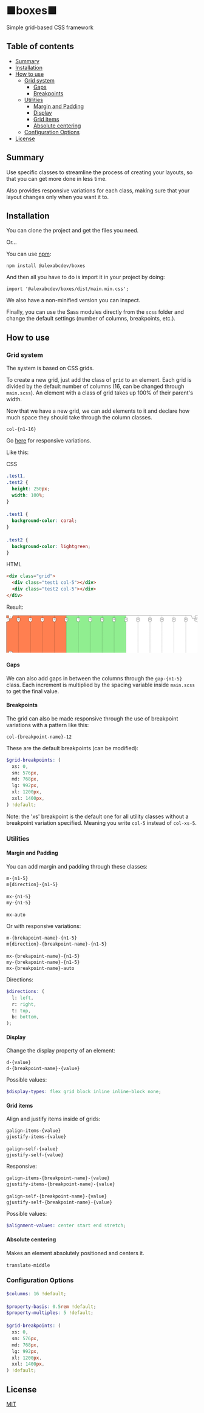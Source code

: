 # ■boxes■

Simple grid-based CSS framework

## Table of contents

- [Summary](#summary)
- [Installation](#installation)
- [How to use](#how-to-use)
  - [Grid system](#grid-system)
    - [Gaps](#gaps)
    - [Breakpoints](#breakpoints)
  - [Utilities](#utilities)
    - [Margin and Padding](#margin-and-padding)
    - [Display](#display)
    - [Grid items](#grid-items)
    - [Absolute centering](#absolute-centering)
  - [Configuration Options](#configuration-options)
- [License](#license)

## Summary

Use specific classes to streamline the process of creating your layouts, so that you can get more done in less time.

Also provides responsive variations for each class, making sure that your layout changes only when you want it to.

## Installation

You can clone the project and get the files you need.

Or...

You can use [npm](https://www.npmjs.com/):

    npm install @alexabcdev/boxes

And then all you have to do is import it in your project by doing:

    import '@alexabcdev/boxes/dist/main.min.css';

We also have a non-minified version you can inspect.

Finally, you can use the Sass modules directly from the `scss` folder and change the default settings (number of columns, breakpoints, etc.).

## How to use

### Grid system

The system is based on CSS grids.

To create a new grid, just add the class of `grid` to an element. Each grid is divided by the default number of columns (16, can be changed through `main.scss`). An element with a class of grid takes up 100% of their parent's width.

Now that we have a new grid, we can add elements to it and declare how much space they should take through the column classes.

```
col-{n1-16}
```

Go [here](#Breakpoints) for responsive variations.

Like this:

CSS

```css
.test1,
.test2 {
  height: 250px;
  width: 100%;
}

.test1 {
  background-color: coral;
}

.test2 {
  background-color: lightgreen;
}
```

HTML

```html
<div class="grid">
  <div class="test1 col-5"></div>
  <div class="test2 col-5"></div>
</div>
```

Result:

![Demo](screenshot/grid-screen.png)

#### Gaps

We can also add gaps in between the columns through the `gap-{n1-5}` class. Each increment is multiplied by the spacing variable inside `main.scss` to get the final value.

#### Breakpoints

The grid can also be made responsive through the use of breakpoint variations with a pattern like this:

```
col-{breakpoint-name}-12
```

These are the default breakpoints (can be modified):

```scss
$grid-breakpoints: (
  xs: 0,
  sm: 576px,
  md: 768px,
  lg: 992px,
  xl: 1200px,
  xxl: 1400px,
) !default;
```

Note: the 'xs' breakpoint is the default one for all utility classes without a breakpoint variation specified. Meaning you write `col-5` instead of `col-xs-5`.

### Utilities

#### Margin and Padding

You can add margin and padding through these classes:

```
m-{n1-5}
m{direction}-{n1-5}

mx-{n1-5}
my-{n1-5}

mx-auto
```

Or with responsive variations:

```
m-{brekapoint-name}-{n1-5}
m{direction}-{breakpoint-name}-{n1-5}

mx-{brekapoint-name}-{n1-5}
my-{brekapoint-name}-{n1-5}
mx-{breakpoint-name}-auto
```

Directions:

```scss
$directions: (
  l: left,
  r: right,
  t: top,
  b: bottom,
);
```

#### Display

Change the display property of an element:

```
d-{value}
d-{breakpoint-name}-{value}
```

Possible values:

```scss
$display-types: flex grid block inline inline-block none;
```

#### Grid items

Align and justify items inside of grids:

```
galign-items-{value}
gjustify-items-{value}

galign-self-{value}
gjustify-self-{value}
```

Responsive:

```
galign-items-{breakpoint-name}-{value}
gjustify-items-{breakpoint-name}-{value}

galign-self-{breakpoint-name}-{value}
gjustify-self-{breakpoint-name}-{value}
```

Possible values:

```scss
$alignment-values: center start end stretch;
```

#### Absolute centering

Makes an element absolutely positioned and centers it.

`translate-middle`

### Configuration Options

```scss
$columns: 16 !default;

$property-basis: 0.5rem !default;
$property-multiples: 5 !default;

$grid-breakpoints: (
  xs: 0,
  sm: 576px,
  md: 768px,
  lg: 992px,
  xl: 1200px,
  xxl: 1400px,
) !default;
```

## License

[MIT](https://github.com/alessandrovinciabc/boxes/blob/main/LICENSE.MD)
